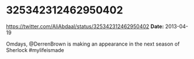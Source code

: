 # 325342312462950402
https://twitter.com/AliAbdaal/status/325342312462950402
**Date:** 2013-04-19

Omdays, @DerrenBrown is making an appearance in the next season of Sherlock #mylifeismade
